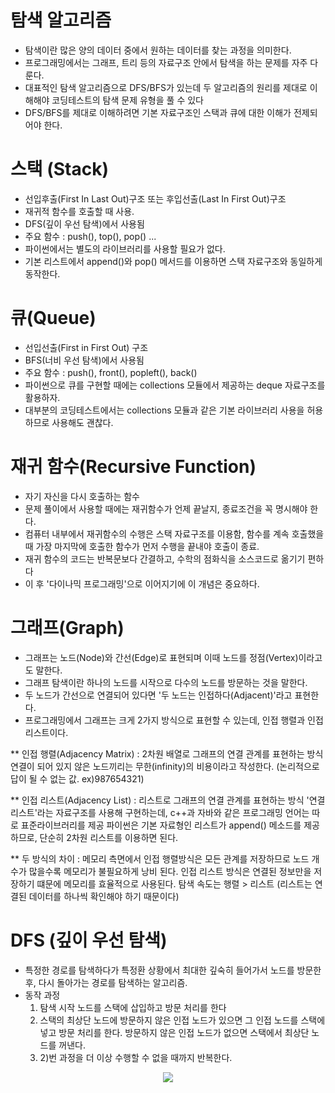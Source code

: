 # 탐색 알고리즘
  - 탐색이란 많은 양의 데이터 중에서 원하는 데이터를 찾는 과정을 의미한다.
  - 프로그래밍에서는 그래프, 트리 등의 자료구조 안에서 탐색을 하는 문제를 자주 다룬다.
  - 대표적인 탐색 알고리즘으로 DFS/BFS가 있는데 두 알고리즘의 원리를 제대로 이해해야 코딩테스트의 탐색 문제 유형을 풀 수 있다
  - DFS/BFS를 제대로 이해하려면 기본 자료구조인 스택과 큐에 대한 이해가 전제되어야 한다.

# 스택 (Stack)
  - 선입후출(First In Last Out)구조 또는 후입선출(Last In First Out)구조
  - 재귀적 함수를 호출할 때 사용.
  - DFS(깊이 우선 탐색)에서 사용됨
  - 주요 함수 : push(), top(), pop() ...
  - 파이썬에서는 별도의 라이브러리를 사용할 필요가 없다.
  - 기본 리스트에서 append()와 pop() 메서드를 이용하면 스택 자료구조와 동일하게 동작한다.

# 큐(Queue)
  - 선입선출(First in First Out) 구조
  - BFS(너비 우선 탐색)에서 사용됨
  - 주요 함수 : push(), front(), popleft(), back()
  - 파이썬으로 큐를 구현할 때에는 collections 모듈에서 제공하는 deque 자료구조를 활용하자.
  - 대부분의 코딩테스트에서는 collections 모듈과 같은 기본 라이브러리 사용을 허용하므로 사용해도 괜찮다.

# 재귀 함수(Recursive Function)
  - 자기 자신을 다시 호출하는 함수
  - 문제 풀이에서 사용할 때에는 재귀함수가 언제 끝날지, 종료조건을 꼭 명시해야 한다.
  - 컴퓨터 내부에서 재귀함수의 수행은 스택 자료구조를 이용함, 함수를 계속 호출했을 때 가장 마지막에 호출한 함수가 먼저 수행을 끝내야 호출이 종료.
  - 재귀 함수의 코드는 반복문보다 간결하고, 수학의 점화식을 소스코드로 옮기기 편하다
  - 이 후 '다이나믹 프로그래밍'으로 이어지기에 이 개념은 중요하다.

# 그래프(Graph)
  - 그래프는 노드(Node)와 간선(Edge)로 표현되며 이때 노드를 정점(Vertex)이라고도 말한다.
  - 그래프 탐색이란 하나의 노드를 시작으로 다수의 노드를 방문하는 것을 말한다.
  - 두 노드가 간선으로 연결되어 있다면 '두 노드는 인접하다(Adjacent)'라고 표현한다.
  - 프로그래밍에서 그래프는 크게 2가지 방식으로 표현할 수 있는데, 인접 행렬과 인접 리스트이다.

** 인접 행렬(Adjacency Matrix) : 2차원 배열로 그래프의 연결 관계를 표현하는 방식
                                연결이 되어 있지 않은 노드끼리는 무한(infinity)의 비용이라고 작성한다. (논리적으로 답이 될 수 없는 값. ex)987654321)

** 인접 리스트(Adjacency List) : 리스트로 그래프의 연결 관계를 표현하는 방식
                                '연결 리스트'라는 자료구조를 사용해 구현하는데, c++과 자바와 같은 프로그래밍 언어는 따로 표준라이브러리를 제공
                                파이썬은 기본 자료형인 리스트가 append() 메소드를 제공하므로, 단순히 2차원 리스트를 이용하면 된다.
                                
** 두 방식의 차이 : 메모리 측면에서 인접 행렬방식은 모든 관계를 저장하므로 노드 개수가 많을수록 메모리가 불필요하게 낭비 된다.
                  인접 리스트 방식은 연결된 정보만을 저장하기 떄문에 메모리를 효율적으로 사용된다.
                  탐색 속도는 행렬 > 리스트 (리스트는 연결된 데이터를 하나씩 확인해야 하기 때문이다)
                  
 # DFS (깊이 우선 탐색)
  - 특정한 경로를 탐색하다가 특정환 상황에서 최대한 깊숙히 들어가서 노드를 방문한 후, 다시 돌아가는 경로를 탐색하는 알고리즘.
  - 동작 과정
    1) 탐색 시작 노드를 스택에 삽입하고 방문 처리를 한다
    2) 스택의 최상단 노드에 방문하지 않은 인접 노드가 있으면 그 인접 노드를 스택에 넣고 방문 처리를 한다. 
       방문하지 않은 인접 노드가 없으면 스택에서 최상단 노드를 꺼낸다.
    3) 2)번 과정을 더 이상 수행할 수 없을 때까지 반복한다.
 
 <p align="center">
 <img src="https://user-images.githubusercontent.com/80745897/151333894-fc197c75-d560-4100-a1f8-d782a371e675.gif">
  </p>
